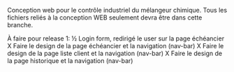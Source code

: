Conception web pour le contrôle industriel du mélangeur chimique. 
Tous les fichiers reliés à la conception WEB seulement devra être
dans cette branche.

À faire pour release 1:
½ Login form, redirigé le user sur  la page échéancier
X Faire le design de la page échéancier et la navigation (nav-bar)
X Faire le design de la page liste client et la navigation (nav-bar)
X Faire le design de la page historique et la navigation (nav-bar)